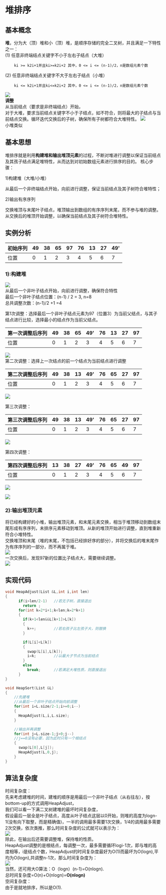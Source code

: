 # 堆排序
## 基本概念
**堆**，分为大（顶）堆和小（顶）堆，是顺序存储的完全二叉树，并且满足一下特性之一：<br>
(1)    任意非终端结点关键字不小于左右子结点（大堆）

        ki >= k2i+1并且ki>=k2i+2 其中，0 <= i <= (n-1)/2，n是数组元素个数

(2)    任意非终端结点关键字不大于左右子结点（小堆）

        ki <= k2i+1并且ki<=k2i+2 其中，0 <= i <= (n-1)/2，n是数组元素个数
![](https://img2018.cnblogs.com/blog/1475571/201908/1475571-20190814235300022-957054963.png)<br>
**调整**<br>
从当前结点（要求是非终端结点）开始，<br>
对于大堆，要求当前结点关键字不小于子结点，如不符合，则将最大的子结点与当前结点交换。循环迭代交换后的子树，确保所有子树都符合大堆特性。
![](https://img2018.cnblogs.com/blog/1475571/201908/1475571-20190814235330885-1633949544.png)<br>
小堆类似
## 基本思想
堆排序就是利用**构建堆和输出堆顶元素**的过程，不断对堆进行调整以保证当前结点及其孩子结点满足堆特性，从而达到对初始数组元素进行排序的目的。
核心步骤：

1)构建堆（大堆/小堆）

从最后一个非终端结点开始，向前进行调整，保证当前结点及其子树符合堆特性；

2)输出有序序列

交换堆顶与末尾叶子结点，堆顶输出到数组的有序序列末尾，而不参与堆的调整。从交换后的堆顶开始调整，以确保当前结点及其子树符合堆特性。
## 实例分析
|初始序列|49|38|65|97|76|13|27|49' |
|---|----|-|-|-|-|-|-|-|
|位置|0|1|2|3|4|5|6|7|

### 1):构建堆
![](https://img2018.cnblogs.com/blog/1475571/201908/1475571-20190814235702464-79658121.png)<br>
从最后一个非叶子结点开始，向前进行调整，确保符合特性<br>
最后一个非叶子结点位置：(n-1) / 2 = 3, n=8<br>
总共调整次数：(n-1)/2 +1 =4<br>

第1次调整：选择最后一个非叶子结点元素为97（位置3）为当前父结点，与其子结点进行比较，选择最小的结点作为当前父结点。<br>

|第一次调整后序列|49|38|65|49'|76|13|27|97 |
|---|----|-|-|-|-|-|-|-|
|位置|0|1|2|3|4|5|6|7|

![](https://img2018.cnblogs.com/blog/1475571/201908/1475571-20190814233552311-482820257.png)<br>
第二次调整：选择上一次结点的前一个结点为当前结点进行调整

|第二次调整后序列|49|38|13|49'|76|65|27|97 |
|---|----|-|-|-|-|-|-|-|
|位置|0|1|2|3|4|5|6|7|

![](https://img2018.cnblogs.com/blog/1475571/201908/1475571-20190814233703319-1103120657.png)<br>

第三次调整：

|第三次调整后序列|49|38|13|49'|76|65|27|97 |
|---|----|-|-|-|-|-|-|-|
|位置|0|1|2|3|4|5|6|7|

![](https://img2018.cnblogs.com/blog/1475571/201908/1475571-20190814233827733-1024331288.png)<br>

第四次调整：

|第四次调整后序列|13|38|27|49'|76|65|49|97 |
|---|----|-|-|-|-|-|-|-|
|位置|0|1|2|3|4|5|6|7|

![](https://img2018.cnblogs.com/blog/1475571/201908/1475571-20190814233914896-2129618665.png)<br>

![](https://img2018.cnblogs.com/blog/1475571/201908/1475571-20190814233921049-1530457740.png)<br>
### 2):输出堆顶元素
将已经构建好的小堆，输出堆顶元素，和末尾元素交换，相当于堆顶移动到数组末尾形成有序序列，未排序元素移动到堆顶。从新的堆顶开始进行调整，直到堆重新符合小堆特性。<br>
交换堆顶和末尾（堆的末尾，不包括已经排好序的部分），并将交换后的堆末尾作为有序序列的一部分，而不再属于堆。<br>
![](https://img2018.cnblogs.com/blog/1475571/201908/1475571-20190814233959113-1181552630.png)<br>
一次交换后，发现97新的位置比子结点大，需要继续调整。<br>
![](https://img2018.cnblogs.com/blog/1475571/201908/1475571-20190814234016915-381699363.png)<br>
## 实现代码
```cpp
void HeapAdjust(List &L,int i,int len)
{
      if(i>len/2-1)   //若无子树，直接退出
        return ;
      for(int k=2*i+1;k<len;k=2*k+1)
      {
        if(k+1<len&&L[k+1]>L[k])
        {
          k++;        //若右孩子比左孩子大，则替换
        }

        if(L[i]<L[k])
        {
          swap(L[i],L[k]);
          i=k;        //以最大子节点为当前结点
        }
        else
          break;      //若满足大堆性质，则直接退出
      }
}

void HeapSort(List &L)
{
    //先建堆
    //从最后一个非叶子结点开始向前调整
    for(int i=L.size/2-1;i>=0;i--)
    {
      HeapAdjust(L,i,L.size);
    }

    //输出并再调整
    for(int j=L.size-1;j>0;j--)
    //j==0没有必要，因为此时只有一个根结点
    {
      swap(L[0],L[j]);
      HeapAdjust(L,0,j);
    }
}
```

## 算法复杂度
时间复杂度：<br>
先来考虑建堆的时间，建堆的顺序是用最后一个非叶子结点（从右往左），按bottom-up的方式调用HeapAdjust，<br>
我们可以看一下满二叉树建堆的最坏时间复杂度，<br>
假设最后一层全是叶子结点，高度从叶子结点这层以0开始，则堆的高度为logn-1(没有向下取整，而是精确值)，一半的调用最多需要1次交换，1/4的调用最多需要2次交换，依次类推，那么时间复杂度的公式就可以表示为：<br>
![](https://img-blog.csdnimg.cn/20200605112857184.gif)<br>
除此，在输出后还需要调整堆，保持堆的性质。<br>
HeapAdjust调整的是根结点，每调整一次，最多需要循环logi-1次，即与堆的高度相等，i是结点个数，HeapAdjust的时间复杂度最好为O(1)而最坏为O(logn),平均为O(logn),共调整n-1次，那么时间复杂度为：<br>
![](https://img-blog.csdnimg.cn/20200605115037884.gif)<br>
当然，还可用大O算法：O（logn）(n-1)=O(nlogn).<br>
总时间复杂度=O(n)+O(nlogn)=**O(nlogn)**<br>
空间复杂度：<br>
由于是就地排序，所以是O(1).<br>
